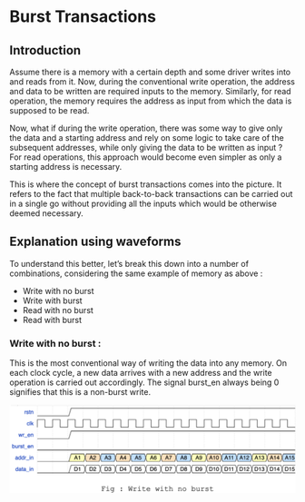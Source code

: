 # Burst Transactions

## Introduction
Assume there is a memory with a certain depth and some driver writes into and reads from it. Now, during the conventional write operation, the address and data to be written are required inputs to the memory. Similarly, for read operation, the memory requires the address as input from which the data is supposed to be read. 

Now, what if during the write operation, there was some way to give only the data and a starting address and rely on some logic to take care of the subsequent addresses, while only giving the data to be written as input ? For read operations, this approach would become even simpler as only a starting address is necessary. 

This is where the concept of burst transactions comes into the picture. It refers to the fact that multiple back-to-back transactions can be carried out in a single go without providing all the inputs which would be otherwise deemed necessary.

## Explanation using waveforms 

To understand this better, let’s break this down into a number of combinations, considering the same example of memory as above : 

  * Write with no burst
  * Write with burst
  * Read with no burst
  * Read with burst

### Write with no burst : 
This is the most conventional way of writing the data into any memory. On each clock cycle, a new data arrives with a new address and the write operation is carried out accordingly. The signal burst_en always being 0 signifies that this is a non-burst write.

![Write with no burst](https://github.com/RadioactiveScandium/Digital-Logic-Design/blob/main/Concepts/Others/Burst%20Transactions/Images/WR_with_no_burst.png)